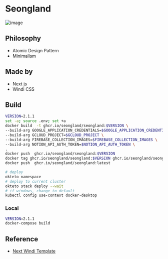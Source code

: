 # Seongland
![image](https://user-images.githubusercontent.com/27716524/152371615-9dd137d2-81f7-4339-bca5-5f2fcca2d2eb.png)


## Philosophy

- Atomic Design Pattern
- Minimalism


## Made by
- Next js
- Windi CSS


## Build
```bash
VERSION=2.1.1
set -a; source .env; set +a
docker build  -t ghcr.io/seongland/seongland:$VERSION \
--build-arg GOOGLE_APPLICATION_CREDENTIALS=$GOOGLE_APPLICATION_CREDENTIALS \
--build-arg GCLOUD_PROJECT=$GCLOUD_PROJECT \
--build-arg FIREBASE_COLLECTION_IMAGES=$FIREBASE_COLLECTION_IMAGES \
--build-arg NOTION_API_AUTH_TOKEN=$NOTION_API_AUTH_TOKEN \
.
docker push  ghcr.io/seongland/seongland:$VERSION
docker tag ghcr.io/seongland/seongland:$VERSION ghcr.io/seongland/seongland:latest
docker push  ghcr.io/seongland/seongland:latest

# deploy
okteto namespace
# deploy to current cluster
okteto stack deploy --wait
# if windows, change to default
kubectl config use-context docker-desktop
```

### Local
```bash
VERSION=2.1.1
docker-compose build
```



## Reference

- [Next Windi Template](https://github.com/seonglae/next-windicss)
